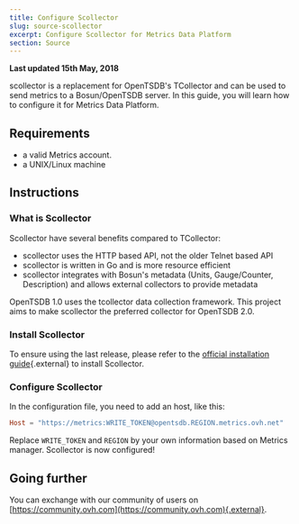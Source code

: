 ```yaml
---
title: Configure Scollector
slug: source-scollector
excerpt: Configure Scollector for Metrics Data Platform
section: Source
---
```

**Last updated 15th May, 2018**


scollector is a replacement for OpenTSDB's TCollector and can be used to send metrics to a Bosun/OpenTSDB server. In this guide, you will learn how to configure it for Metrics Data Platform.

## Requirements

- a valid Metrics account.
- a UNIX/Linux machine

## Instructions

### What is Scollector

Scollector have several benefits compared to TCollector:

- scollector uses the HTTP based API, not the older Telnet based API
- scollector is written in Go and is more resource efficient
- scollector integrates with Bosun's metadata (Units, Gauge/Counter, Description) and allows external collectors to provide metadata

OpenTSDB 1.0 uses the tcollector data collection framework. This project aims to make scollector the preferred collector for OpenTSDB 2.0.

### Install Scollector

To ensure using the last release, please refer to the [official installation guide](https://bosun.org/scollector/){.external} to install Scollector.

### Configure Scollector

In the configuration file, you need to add an host, like this:

```toml
Host = "https://metrics:WRITE_TOKEN@opentsdb.REGION.metrics.ovh.net"
```

Replace `WRITE_TOKEN` and `REGION` by your own information based on Metrics manager. Scollector is now configured!

## Going further

You can exchange with our community of users on [https://community.ovh.com](https://community.ovh.com){.external}.